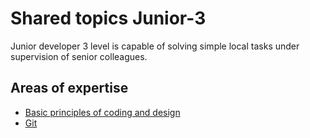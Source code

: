 # Shared topics Junior-3
Junior developer 3 level is capable of solving simple local tasks under supervision of senior colleagues.

## Areas of expertise
- [Basic principles of coding and design](./basicCodingAndDesignPrinciples.md)
- [Git](./git.md)

